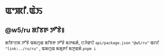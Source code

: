 # ꯑꯦꯄꯤ.ꯑꯥꯏ

## @w5/ru ꯗꯤꯕꯒ ꯇꯧꯕꯥ꯫

ꯗꯤꯕꯦꯂꯞ ꯇꯧꯕꯥ ꯑꯃꯁꯨꯡ ꯗꯤꯕꯒ ꯇꯧꯕꯥ ꯃꯇꯃꯗꯥ, ꯅꯍꯥꯛꯅꯥ `api/package.json` `"@w5/ru"` ꯑꯁꯤ `"link:../ru/ru"` , ꯑꯃꯁꯨꯡ ꯃꯗꯨꯒꯤ ꯃꯇꯨꯡꯗꯥ `pnpm i`
